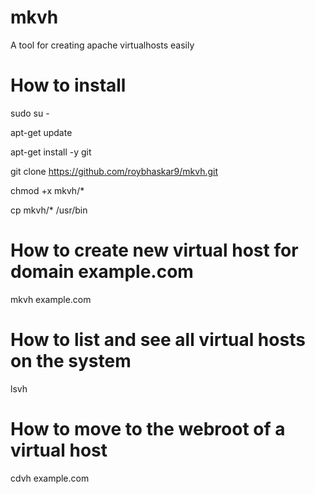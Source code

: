 # mkvh
A tool for creating apache virtualhosts easily

# How to install

sudo su -

apt-get update

apt-get install -y git

git clone https://github.com/roybhaskar9/mkvh.git

chmod +x mkvh/*

cp mkvh/* /usr/bin

# How to create new virtual host for domain example.com

mkvh example.com

# How to list and see all virtual hosts on the system

lsvh

# How to move to the webroot of a virtual host

cdvh example.com
